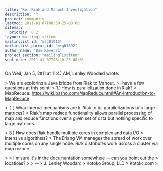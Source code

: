 ```yaml
---
title: "Re: Riak and Mahout Investigation"
description: ""
project: community
lastmod: 2011-01-07T08:30:25-08:00
sitemap:
  priority: 0.2
layout: mailinglistitem
mailinglist_id: "msg01915"
mailinglist_parent_id: "msg01892"
author_name: "Dan Reverri"
project_section: "mailinglistitem"
sent_date: 2011-01-07T08:30:25-08:00
---
```



On Wed, Jan 5, 2011 at 11:47 AM, Lenley Woodard wrote:

&gt; We are exploring a Java bridge from Riak to Mahout.
&gt; I have a few questions at this point:
&gt; 1.) How is parallelization done in Riak?
&gt;
MapReduce:
https://wiki.basho.com/MapReduce.html#An-Introduction-to-MapReduce


&gt; 2.) What internal mechanisms are in Riak to do parallelizations of
&gt; large matrices?
&gt;
Riak's map reduce functionality allows parallel processing of map and reduce
functions over a given set of data but nothing specific to large matrices.


&gt; 3.) How does Riak handle multiple cores in complex and data I/O
&gt; intensive algorithms?
&gt;
The Erlang VM manages the spread of work over multiple cores on any single
node. Riak distributes work across a cluster via map reduce.


&gt;
&gt; I'm sure it's in the documentation somewhere -- can you point out the
&gt; locations?
&gt;
&gt; --
&gt; J. Lenley Woodard
&gt; Kotoko Group, LLC
&gt; Kotoko.com
&gt;

